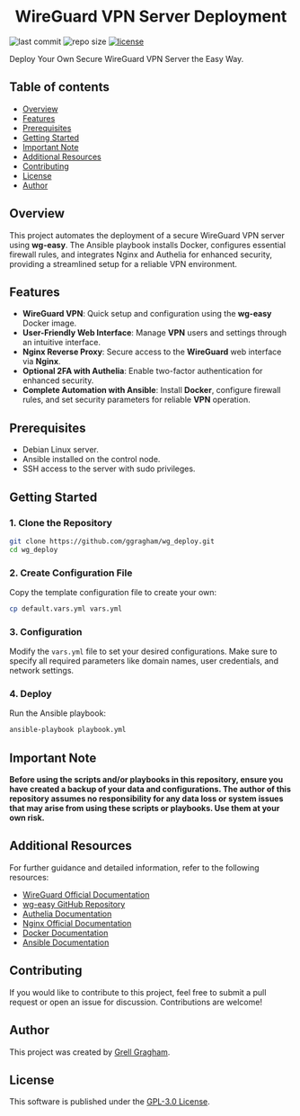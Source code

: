 <h1 align="center">WireGuard VPN Server Deployment</h1>

<p>
  <img src="https://img.shields.io/github/last-commit/ggragham/wg_deploy" alt="last commit">
  <img src="https://img.shields.io/github/repo-size/ggragham/wg_deploy" alt="repo size">
  <a href="https://opensource.org/license/GPL-3.0"><img src="https://img.shields.io/github/license/ggragham/wg_deploy.svg" alt="license"></a>
</p>

Deploy Your Own Secure WireGuard VPN Server the Easy Way.

## Table of contents
- [Overview](#overview)
- [Features](#features)
- [Prerequisites](#prerequisites)
- [Getting Started](#getting-started)
- [Important Note](#important-note)
- [Additional Resources](#additional-resources)
- [Contributing](#contributing)
- [License](#license)
- [Author](#author)

## Overview
This project automates the deployment of a secure WireGuard VPN server using **wg-easy**. The Ansible playbook installs Docker, configures essential firewall rules, and integrates Nginx and Authelia for enhanced security, providing a streamlined setup for a reliable VPN environment.

## Features
- **WireGuard VPN**: Quick setup and configuration using the **wg-easy** Docker image.
- **User-Friendly Web Interface**: Manage **VPN** users and settings through an intuitive interface.
- **Nginx Reverse Proxy**: Secure access to the **WireGuard** web interface via **Nginx**.
- **Optional 2FA with Authelia**: Enable two-factor authentication for enhanced security.
- **Complete Automation with Ansible**: Install **Docker**, configure firewall rules, and set security parameters for reliable **VPN** operation.

## Prerequisites
* Debian Linux server.
* Ansible installed on the control node.
* SSH access to the server with sudo privileges.

## Getting Started

### 1. Clone the Repository
```bash
git clone https://github.com/ggragham/wg_deploy.git
cd wg_deploy
```

### 2. Create Configuration File
Copy the template configuration file to create your own:
```bash
cp default.vars.yml vars.yml
```

### 3. Configuration
Modify the `vars.yml` file to set your desired configurations. Make sure to specify all required parameters like domain names, user credentials, and network settings.

### 4. Deploy
Run the Ansible playbook:
```bash
ansible-playbook playbook.yml
```

## Important Note
**Before using the scripts and/or playbooks in this repository, ensure you have created a backup of your data and configurations. The author of this repository assumes no responsibility for any data loss or system issues that may arise from using these scripts or playbooks. Use them at your own risk.**

## Additional Resources
For further guidance and detailed information, refer to the following resources:
* [WireGuard Official Documentation](https://www.wireguard.com/)
* [wg-easy GitHub Repository](https://github.com/wg-easy/wg-easy)
* [Authelia Documentation](https://www.authelia.com/configuration/)
* [Nginx Official Documentation](https://nginx.org/en/docs/)
* [Docker Documentation](https://docs.docker.com/)
* [Ansible Documentation](https://docs.ansible.com/)

## Contributing
If you would like to contribute to this project, feel free to submit a pull request or open an issue for discussion. Contributions are welcome!

## Author
This project was created by [Grell Gragham](https://github.com/ggragham).

## License
This software is published under the [GPL-3.0 License](https://opensource.org/license/GPL-3.0).
